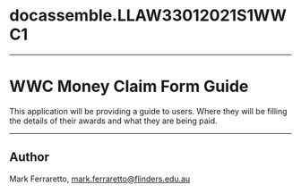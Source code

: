 # docassemble.LLAW33012021S1WWC1

---
# WWC Money Claim Form Guide
This application will be providing a guide to users. 
Where they will be filling the details of their awards and what they are being paid. 

---
## Author

Mark Ferraretto, mark.ferraretto@flinders.edu.au

